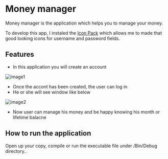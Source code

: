 # Money manager
Money manager is the application which helps you to manage your money.

To develop this app, I instaled the [Icon Pack](https://www.nuget.org/packages/MahApps.Metro.IconPacks.Material/) which allows me to made that good looking icons for username and password fields.

## Features
* In this application you will create an account

![image1](https://user-images.githubusercontent.com/58864931/81795091-025cbe00-950c-11ea-8fa4-656324ffa6d3.png)
* Once the accont has been created, the user can log in
* He or she will see window like below

![image2](https://user-images.githubusercontent.com/58864931/81795127-10124380-950c-11ea-9bc0-f55f2d046f2a.png)  
* Now user can manage his money and be happy knowing his month or lifetime balacne  

## How to run the application
Open up your copy, compile or run the executable file under /Bin/Debug directory..